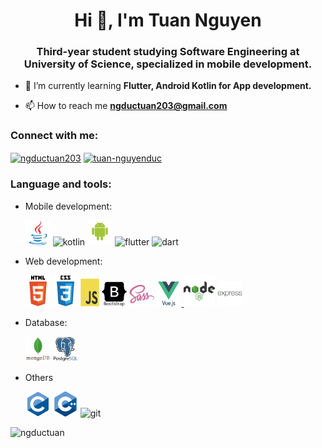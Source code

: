 <h1 align="center">Hi 👋, I'm Tuan Nguyen</h1>
<h3 align="center">Third-year student studying Software Engineering at University of Science, specialized in mobile development.</h3>

- 🌱 I’m currently learning **Flutter, Android Kotlin for App development.**

- 📫 How to reach me **ngductuan203@gmail.com**

### Connect with me:

<a href="https://fb.com/ndtuan203" target="blank"
    ><img
      align="center"
      src="https://raw.githubusercontent.com/rahuldkjain/github-profile-readme-generator/master/src/images/icons/Social/facebook.svg"
      alt="ngductuan203"
      height="30"
      width="40"
  /></a>
<a href="https://linkedin.com/in/tuan-nguyenduc" target="blank"><img align="center" src="https://raw.githubusercontent.com/rahuldkjain/github-profile-readme-generator/master/src/images/icons/Social/linked-in-alt.svg" alt="tuan-nguyenduc" height="30" width="40" /></a>

</p>

### Language and tools:

- Mobile development:

  <a href="https://www.java.com" target="_blank" rel="noreferrer" style="text-decoration: none!important;">
  <img
        src="https://raw.githubusercontent.com/devicons/devicon/master/icons/java/java-original.svg"
        alt="java"
        width="40"
        height="40"
      />
  </a>
  <a href="https://kotlinlang.org" target="_blank" rel="noreferrer" style="text-decoration: none!important;">
    <img
      src="https://www.vectorlogo.zone/logos/kotlinlang/kotlinlang-icon.svg"
      alt="kotlin"
      width="40"
      height="40"
    />
  </a>
  <a href="https://developer.android.com" target="_blank" rel="noreferrer" style="text-decoration: none!important;">
    <img
      src="https://raw.githubusercontent.com/devicons/devicon/master/icons/android/android-original-wordmark.svg"
      alt="android"
      width="40"
      height="40"
    />
  </a>
  <a href="https://flutter.dev" target="_blank" rel="noreferrer" style="text-decoration: none!important;">
    <img
      src="https://www.vectorlogo.zone/logos/flutterio/flutterio-icon.svg"
      alt="flutter"
      width="40"
      height="40"
    />
  </a>
  <a href="https://dart.dev" target="_blank" rel="noreferrer" style="text-decoration: none!important;">
    <img
      src="https://www.vectorlogo.zone/logos/dartlang/dartlang-icon.svg"
      alt="dart"
      width="40"
      height="40"
    />
  </a>

- Web development:

  <a href="https://www.w3.org/html/" target="_blank" rel="noreferrer" style="text-decoration: none!important;">
      <img
        src="https://raw.githubusercontent.com/devicons/devicon/master/icons/html5/html5-original-wordmark.svg"
        alt="html5"
        width="40"
        height="50"
      />
  </a>
  <a href="https://www.w3schools.com/css/" target="_blank" rel="noreferrer" style="text-decoration: none!important;">
    <img
      src="https://raw.githubusercontent.com/devicons/devicon/master/icons/css3/css3-original-wordmark.svg"
      alt="css3"
      width="40"
      height="50"
    />
  </a>
  <a
    href="https://developer.mozilla.org/en-US/docs/Web/JavaScript"
    target="_blank"
    rel="noreferrer"
    style="text-decoration: none!important;"
  >
    <img
      src="https://raw.githubusercontent.com/devicons/devicon/master/icons/javascript/javascript-original.svg"
      alt="javascript"
      width="30"
      height="45"
    />
  </a>
  <a href="https://getbootstrap.com" target="_blank" rel="noreferrer" style="text-decoration: none!important;">
    <img
      src="https://raw.githubusercontent.com/devicons/devicon/master/icons/bootstrap/bootstrap-plain-wordmark.svg"
      alt="bootstrap"
      width="40"
      height="40"
    />
  </a>
  <a href="https://sass-lang.com" target="_blank" rel="noreferrer" style="text-decoration: none!important;">
    <img
      src="https://raw.githubusercontent.com/devicons/devicon/master/icons/sass/sass-original.svg"
      alt="sass"
      width="40"
      height="40"
    />
  </a>
  <a href="https://vuejs.org/" target="_blank" rel="noreferrer style="text-decoration: none!important;"">
    <img
      src="https://raw.githubusercontent.com/devicons/devicon/master/icons/vuejs/vuejs-original-wordmark.svg"
      alt="vuejs"
      width="40"
      height="40"
    />
  </a>
  <a href="https://nodejs.org" target="_blank" rel="noreferrer" style="text-decoration: none!important;">
    <img
      src="https://raw.githubusercontent.com/devicons/devicon/master/icons/nodejs/nodejs-original-wordmark.svg"
      alt="nodejs"
      width="50"
      height="50"
    />
  </a>
  <a href="https://expressjs.com" target="_blank" rel="noreferrer" style="text-decoration: none!important;">
    <img
      src="https://raw.githubusercontent.com/devicons/devicon/master/icons/express/express-original-wordmark.svg"
      alt="express"
      width="40"
      height="40"
    />
  </a>

- Database:

  <a href="https://www.mongodb.com/" target="_blank" rel="noreferrer" style="text-decoration: none!important;">
  <img
        src="https://raw.githubusercontent.com/devicons/devicon/master/icons/mongodb/mongodb-original-wordmark.svg"
        alt="mongodb"
        width="40"
        height="40"
      />
  </a>
  <a href="https://www.postgresql.org" target="_blank" rel="noreferrer" style="text-decoration: none!important;">
    <img
      src="https://raw.githubusercontent.com/devicons/devicon/master/icons/postgresql/postgresql-original-wordmark.svg"
      alt="postgresql"
      width="40"
      height="40"
    />
  </a>

- Others

  <a href="https://www.cprogramming.com/" target="_blank" rel="noreferrer" style="text-decoration: none!important;">
      <img
        src="https://raw.githubusercontent.com/devicons/devicon/master/icons/c/c-original.svg"
        alt="c"
        width="40"
        height="40"
      />
    </a>
  <a href="https://www.w3schools.com/cpp/" target="_blank" rel="noreferrer" style="text-decoration: none!important;">
    <img
      src="https://raw.githubusercontent.com/devicons/devicon/master/icons/cplusplus/cplusplus-original.svg"
      alt="cplusplus"
      width="40"
      height="40"
    />
  </a>
  <a href="https://git-scm.com/" target="_blank" rel="noreferrer" style="text-decoration: none!important;">
    <img
      src="https://www.vectorlogo.zone/logos/git-scm/git-scm-icon.svg"
      alt="git"
      width="40"
      height="40"
    />
  </a>

<div style="display: flex">
<!-- <img  align="center"  src="https://github-readme-stats.anuraghazra1.vercel.app/api/top-langs/?username=ngductuan&theme=dark&hide_border=false&no-bg=true&no-frame=true&langs_count=5"/> -->
  <img
      src="https://github-readme-streak-stats.herokuapp.com/?user=ngductuan&" alt="ngductuan" style="height: 170px"/>
</div>
